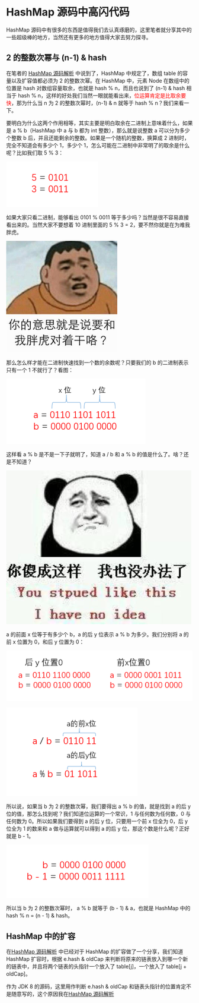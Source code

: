# HashMap 源码中高闪代码

  HashMap 源码中有很多的东西是值得我们去认真琢磨的，这里笔者就分享其中的一些超级棒的地方，当然还有更多的地方值得大家去努力探寻。

## 2 的整数次幂与 (n-1) & hash 

  在笔者的 [HashMap 源码解析](https://github.com/YoungTime/CodeShare/blob/master/JDK-Code/HashMap%20%E6%BA%90%E7%A0%81%E8%A7%A3%E8%AF%BB.md) 中说到了，HashMap 中规定了，数组 table 的容量以及扩容值都必须为 2 的整数次幂。在 HashMap 中，元素 Node 在数组中的位置是 hash 对数组容量取余，也就是 hash % n，而且也说到了 (n-1) & hash 相当于 hash % n，这样的好处我们当然一眼就能看出来，<font color=red>位运算肯定是比取余要快</font>，那为什么当 n 为 2 的整数次幂时，(n-1) & n 就等于 hash % n？我们来看一下。



  要明白为什么这两个作用相等，其实主要是明白取余在二进制上意味着什么，如果是 a % b（HashMap 中 a 与 b 都为 int 整数），那么就是说整数 a 可以分为多少个整数 b 后，并且还能剩余的整数。如果是一个随机的整数，换算成 2 进制时，完全不知道会有多少个 1，多少个 1，怎么可能在二进制中非常明了的取余是什么呢？比如我们取 5 % 3：

   ![hashmap_2_1](../image/hashmap_2_1.png)

  如果大家只看二进制，能够看出 0101 % 0011 等于多少吗？当然是很不容易直接看出来的。当然大家不要想着 10 进制里面的 5 % 3 = 2，要不然你就是在为难我胖虎。

![hashmap_2_2](../image/hashmap_2_2.jpg)

  那么怎么样才能在二进制快速找到一个数的余数呢？只要我们的 b 的二进制表示只有一个 1 不就行了？看图：

![hashmap_2_3](../image/hashmap_2_3.png)

  这样看 a % b 是不是一下子就明了，知道 a / b 和 a % b 的值是什么了。啥？还是不知道？

![hashmap_2_4](../image/hashmap_2_4.png)

  a 的前面 x 位等于有多少个 b，a 的后 y 位表示 a % b 为多少。我们分别将 a 的前 x 位置为 0，和后 y 位置为 0：

![hashmap_2_5](../image/hashmap_2_5.png)

![hashmap_2_6](../image/hashmap_2_6.png)

  所以说，如果当 b 为 2 的整数次幂，我们要得出 a % b 的值，就是找到 a 的后 y 位的值，那怎么找到呢？我们知道位运算的一个常识，1 与任何数为任何数，0 与任何数为 0。所以如果我们要得到 a 的后 y 位，只要用一个前 x 位全为 0，后 y 位全为 1 的数来和 a 做与运算就可以得到 a 的后 y 位，那这个数是什么呢？正好就是 b - 1。

![hashmap_2_7](../image/hashmap_2_7.png)

  所以当 b 为 2 的整数次幂时， a % b 就等于 (b - 1) & a，也就是 HashMap 中的 hash % n = (n - 1) & hash。

## HashMap 中的扩容

   在[HashMap 源码解析](https://github.com/YoungTime/CodeShare/blob/master/JDK-Code/HashMap%20%E6%BA%90%E7%A0%81%E8%A7%A3%E8%AF%BB.md) 中已经对于 HashMap 的扩容做了一个分享，我们知道 HashMap 扩容时，根据 e.hash & oldCap 来判断将原来的链表放入到哪一个新的链表中，并且将两个链表的头指针一个放入了 table[j]，一个放入了 table[j + oldCap]。

  作为 JDK 8 的源码，这里用作判断 e.hash & oldCap 和链表头指针的位置肯定不是随意写的，这个原因我在[HashMap 源码解析](https://github.com/YoungTime/CodeShare/blob/master/JDK-Code/HashMap%20%E6%BA%90%E7%A0%81%E8%A7%A3%E8%AF%BB.md) 


